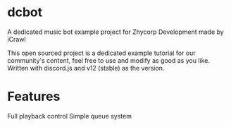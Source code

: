 # dcbot
A dedicated music bot example project for Zhycorp Development made by iCrawl

This open sourced project is a dedicated example tutorial for our community's content, feel free to use and modify as good as you like. Written with discord.js and v12 (stable) as the version.

# Features
Full playback control
Simple queue system
